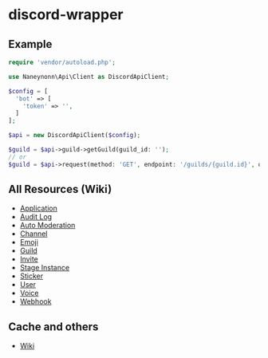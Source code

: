 # discord-wrapper

## Example

```php
require 'vendor/autoload.php';

use Naneynonn\Api\Client as DiscordApiClient;

$config = [
  'bot' => [
    'token' => '',
  ]
];

$api = new DiscordApiClient($config);

$guild = $api->guild->getGuild(guild_id: '');
// or
$guild = $api->request(method: 'GET', endpoint: '/guilds/{guild.id}', options: ['params' => ['guild.id' => '']], cache_ttl: 600);
```

## All Resources (Wiki)

- [Application](https://github.com/Naneynonn/discord-wrapper/wiki/Application)
- [Audit Log](https://github.com/Naneynonn/discord-wrapper/wiki/Audit-Log)
- [Auto Moderation](https://github.com/Naneynonn/discord-wrapper/wiki/Auto-Moderation)
- [Channel](https://github.com/Naneynonn/discord-wrapper/wiki/Channel)
- [Emoji](https://github.com/Naneynonn/discord-wrapper/wiki/Emoji)
- [Guild](https://github.com/Naneynonn/discord-wrapper/wiki/Guild)
- [Invite](https://github.com/Naneynonn/discord-wrapper/wiki/Invite)
- [Stage Instance](https://github.com/Naneynonn/discord-wrapper/wiki/Stage-Instance)
- [Sticker](https://github.com/Naneynonn/discord-wrapper/wiki/Sticker)
- [User](https://github.com/Naneynonn/discord-wrapper/wiki/User)
- [Voice](https://github.com/Naneynonn/discord-wrapper/wiki/Voice)
- [Webhook](https://github.com/Naneynonn/discord-wrapper/wiki/Webhook)

## Cache and others

- [Wiki](https://github.com/Naneynonn/discord-wrapper/wiki)
